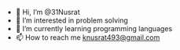 - 👋 Hi, I’m @31Nusrat
- 👀 I’m interested in  problem solving 
- 🌱 I’m currently learning programming languages 
- 📫 How to reach me knusrat493@gmail.com

<!---
31Nusrat/31Nusrat is a ✨ special ✨ repository because its `README.md` (this file) appears on your GitHub profile.
You can click the Preview link to take a look at your changes.
--->
